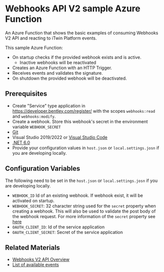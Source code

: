 # Webhooks API V2 sample Azure Function

An Azure Function that shows the basic examples of consuming Webhooks V2 API and reacting to iTwin Platform events.

This sample Azure Function:

* On startup checks if the provided webhook exists and is active.
	- Inactive webhooks will be reactivated
* Creates an Azure Function with an HTTP Trigger.
* Receives events and validates the signature.
* On shutdown the provided webhook will be deactivated.

## Prerequisites

* Create "Service" type application in <https://developer.bentley.com/register/> with the scopes `webhooks:read` and `webhooks:modify`.
* Create a webhook. Store this webhook's secret in the environment variable `WEBHOOK_SECRET`
* [Git](https://git-scm.com/)
* Visual Studio 2019/2022 or [Visual Studio Code](https://code.visualstudio.com/)
* [.NET 6.0](https://dotnet.microsoft.com/download/dotnet/6.0/)
* Provide your configuration values in `host.json` or `local.settings.josn` if you are developing locally.


## Configuration Variables

The following need to be set in the `host.json` or `local.settings.josn` if you are developing locally.

* `WEBHOOK_ID` Id of an existing webhook. If webhook exist, it will be activated on startup.
* `WEBHOOK_SECRET`: 32 character string used for the `secret` property when creating a webhook. This will also be used to validate the post body of the webhook request. For more information of the `secret` property see [here](https://developer.bentley.com/apis/webhooks-v2/overview/#webhooksecret)
* `OAUTH_CLIENT_ID`: Id of the service application
* `OAUTH_CLIENT_SECRET`: Secret of the service application


## Related Materials

* [Webhooks V2 API Overview](https://developer.bentley.com/apis/webhooks-v2/overview/)
* [List of available events](https://developer.bentley.com/apis/webhooks-v2/events/)
